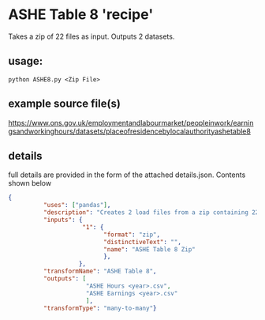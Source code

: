 # ASHE Table 8 'recipe'

Takes a zip of 22 files as input. Outputs 2 datasets.


## usage: 
```python ASHE8.py <Zip File>```


## example source file(s)

https://www.ons.gov.uk/employmentandlabourmarket/peopleinwork/earningsandworkinghours/datasets/placeofresidencebylocalauthorityashetable8


## details
full details are provided in the form of the attached details.json. Contents shown below

```json
{
          "uses": ["pandas"],
          "description": "Creates 2 load files from a zip containing 22 xls files",
          "inputs": {
                     "1": {
                           "format": "zip",
                           "distinctiveText": "",
                           "name": "ASHE Table 8 Zip"
                           },
                    },
          "transformName": "ASHE Table 8",
          "outputs": [
                      "ASHE Hours <year>.csv",
                      "ASHE Earnings <year>.csv"
                      ],
          "transformType": "many-to-many"}
```
